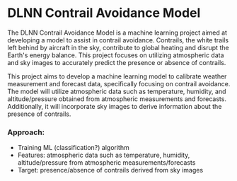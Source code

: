 # DLNN Contrail Avoidance Model
The DLNN Contrail Avoidance Model is a machine learning project aimed at developing a model to assist in contrail avoidance. Contrails, the white trails left behind by aircraft in the sky, contribute to global heating and disrupt the Earth's energy balance. This project focuses on utilizing atmospheric data and sky images to accurately predict the presence or absence of contrails.

This project aims to develop a machine learning model to calibrate weather measurement and forecast data, specifically focusing on contrail avoidance. The model will utilize atmospheric data such as temperature, humidity, and altitude/pressure obtained from atmospheric measurements and forecasts. Additionally, it will incorporate sky images to derive information about the presence of contrails.


### Approach:
* Training ML (classification?) algorithm <br>
* Features: atmospheric data such as temperature, humidity, altitude/pressure from atmospheric measurements/forecasts <br>
* Target: presence/absence of contrails derived from sky images
